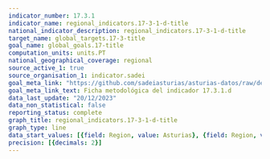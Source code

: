 ```yaml
---
indicator_number: 17.3.1
indicator_name: regional_indicators.17-3-1-d-title
national_indicator_description: regional_indicators.17-3-1-d-title
target_name: global_targets.17-3-title
goal_name: global_goals.17-title
computation_units: units.PT
national_geographical_coverage: regional
source_active_1: true
source_organisation_1: indicator.sadei
goal_meta_link: "https://github.com/sadeiasturias/asturias-datos/raw/develop/descargas/metodologia/17.3.1.d.pdf"
goal_meta_link_text: Ficha metodológica del indicador 17.3.1.d
data_last_update: "20/12/2023"
data_non_statistical: false
reporting_status: complete
graph_title: regional_indicators.17-3-1-d-title
graph_type: line
data_start_values: [{field: Region, value: Asturias}, {field: Region, value: España}]
precision: [{decimals: 2}]
---
```

